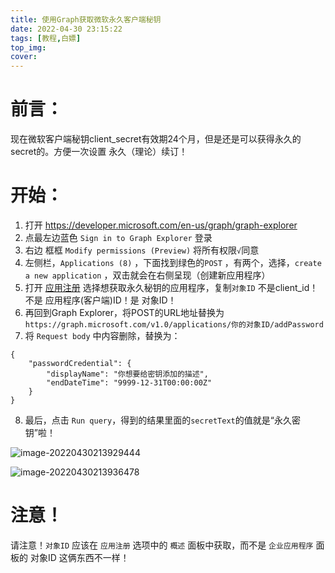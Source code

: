 ```yaml
---
title: 使用Graph获取微软永久客户端秘钥
date: 2022-04-30 23:15:22
tags: [教程,白嫖]
top_img: 
cover: 
---
```


# 前言：

现在微软客户端秘钥client_secret有效期24个月，但是还是可以获得永久的secret的。方便一次设置 永久（理论）续订！

# 开始：

1. 打开 https://developer.microsoft.com/en-us/graph/graph-explorer
2. 点最左边蓝色 `Sign in to Graph Explorer` 登录
3. 右边 框框 `Modify permissions (Preview)` 将所有权限`√`同意
4. 左侧栏，`Applications (8)` ，下面找到绿色的`POST` ，有两个，选择，`create a new application` ，双击就会在右侧呈现（创建新应用程序）
5. 打开 [应用注册](https://portal.azure.com/#blade/Microsoft_AAD_RegisteredApps/ApplicationsListBlade) 选择想获取永久秘钥的应用程序，复制`对象ID` 不是client_id！不是 应用程序(客户端)ID！是 对象ID！
6. 再回到Graph Explorer，将POST的URL地址替换为 `https://graph.microsoft.com/v1.0/applications/你的对象ID/addPassword` 
7. 将 `Request body` 中内容删除，替换为：

```
{
	"passwordCredential": {
		"displayName": "你想要给密钥添加的描述",
		"endDateTime": "9999-12-31T00:00:00Z"
	}
}
```
8. 最后，点击 `Run query`，得到的结果里面的`secretText`的值就是“永久密钥”啦！

![image-20220430213929444](https://img.pighog.repl.co/2022/04/image-20220430213929444.png)

![image-20220430213936478](https://img.pighog.repl.co/2022/04/image-20220430213936478.png)

# 注意！

请注意！`对象ID` 应该在 `应用注册` 选项中的 `概述` 面板中获取，而不是 `企业应用程序` 面板的 对象ID 这俩东西不一样！
